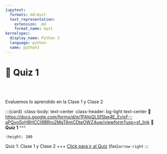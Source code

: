 ```yaml
---
jupytext:
  formats: md:myst
  text_representation:
    extension: .md
    format_name: myst
kernelspec:
  display_name: Python 3
  language: python
  name: python3
---
```


# 🔨 Quiz 1

<div>
    <p style="color:white">---------------------------------------------------------------------------------------------------------------------------------------------</p>
</div>

Evaluemos lo aprendido en la Clase 1 y Clase 2

:::{card}
:class-body: text-center
:class-header: bg-light text-center
:link: https://docs.google.com/forms/d/e/1FAIpQLSfSbe4E_EylsF--aPQyoSvH8HCCI9BRro2MqTAmCDteOWZ4uw/viewform?usp=sf_link
**💬 Quiz 1**
^^^
```{image} https://upload.wikimedia.org/wikipedia/commons/thumb/c/c2/Google_Forms_logo_%282014-2020%29.svg/1489px-Google_Forms_logo_%282014-2020%29.svg.png
:height: 100
```

Quiz 1: Clase 1 y Clase 2
+++
[Click para ir al Quiz](https://docs.google.com/forms/d/e/1FAIpQLSfSbe4E_EylsF--aPQyoSvH8HCCI9BRro2MqTAmCDteOWZ4uw/viewform?usp=sf_link) {fas}`arrow-right`
:::